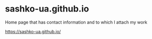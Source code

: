 # sashko-ua.github.io

Home page that has contact information and to which I attach my work

https://sashko-ua.github.io/
